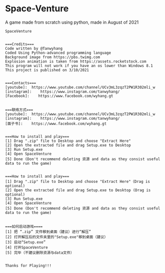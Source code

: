 # Space-Venture
A game made from scratch using python, made in August of 2021

    SpaceVenture


    ===Credits===
    Code written by @Tanwyhang
    Coded Using Python-advanced programming language
    Background image from https://pbs.twimg.com
    Explosion animation is taken from https://assets.rocketstock.com
    This program will not work if you have an os lower than Windows 8.1
    This project is published on 3/10/2021


    ===Contacts===
    [youtube]:  https://www.youtube.com/channel/UCv3mL3zqzT2PW1R302mli_w
    [instagram]:    https://www.instagram.com/tanwyhang/
    [Facebook]:    https://www.facebook.com/wyhang.gt


    ===联络方式===
    [youtube]:  https://www.youtube.com/channel/UCv3mL3zqzT2PW1R302mli_w
    [instagram]:    https://www.instagram.com/tanwyhang/
    [面子书]:    https://www.facebook.com/wyhang.gt
    

    ===How to install and play===
    [1] Drag ".zip" file to Desktop and choose "Extract Here"
    [2] Open the extracted file and drag Setup.exe to Desktop
    [3] Run Setup.exe
    [4] Open SpaceVenture
    [5] Done (Don't recommend deleting 资源 and data as they consist useful data to run the game)


    ===How to install and play===
    [1] Drag ".zip" file to Desktop and choose "Extract Here"（Drag is optional)
    [2] Open the extracted file and drag Setup.exe to Desktop (Drag is optional)
    [3] Run Setup.exe
    [4] Open SpaceVenture
    [5] Done (Don't recommend deleting 资源 and data as they consist useful data to run the game)


    ===如何启动游戏====
    [1] 把 “.zip” 文件移到桌面（建议）进行“解压”
    [2] 打开解压后的文件夹里的"Setup.exe"移到桌面（建议）
    [3] 启动“Setup.exe”
    [4] 打开SpaceVenture
    [5] 完毕（不建议删除资源与data文件）


    Thanks for Playing!!!

